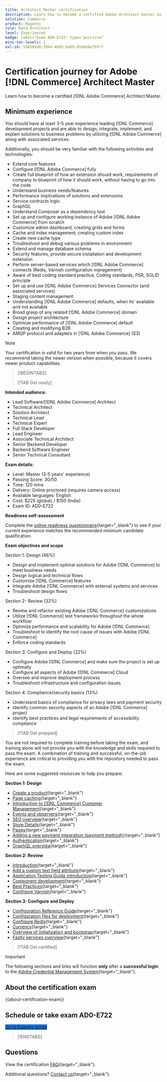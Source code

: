 ```yaml
---
title: Architect Master certification
description: Learn how to become a certified Adobe Architect master in Adobe [!DNL Commerce].
solution: Commerce
product: Magento
role: Data Architect
level: Experienced
badge: label="Exam AD0-E722" type="positive"
mini-toc-levels: 1
exl-id: 594503d8-2064-4b05-ba09-9569e6ef9fc7
---
```

# Certification journey for Adobe [!DNL Commerce] Architect Master

Learn how to become a certified [!DNL Adobe Commerce] Architect Master.

## Minimum experience

You should have at least 3-5 year experience leading [!DNL Commerce] development projects and are able to design, integrate, implement, and explain solutions to business problems by utilizing [!DNL Adobe Commerce] along with associated services.

Additionally, you should be very familiar with the following activities and technologies:

* Extend core features
* Configure [!DNL Adobe Commerce] fully
* Create full blueprint of how an extension should work, requirements of company to blueprint of how it should work, without having to go into the code
* Understand business needs/features
* Performance implications of solutions and extensions
* Service contracts logic
* GraphQL
* Understand Composer as a dependency tool
* Set up and configure working instance of Adobe [!DNL Adobe Commerce] from scratch
* Customize admin dashboard, creating grids and forms
* Cache and index management; creating custom index
* Create new cache type
* Troubleshoot and debug various problems in environment
* Extend and manage database schema
* Security features, provide secure installation and development extension
* Perform server-based services which [!DNL Adobe Commerce] connects (Redis, Varnish configuration management)
* Aware of best coding standard practice, Coding standards, PSR, SOLID principle
* Set up and use [!DNL Adobe Commerce] Services Connector (and associated services)
* Staging content management
* Understanding [!DNL Adobe Commerce] defaults, when its' available and not available
* Broad grasp of any related [!DNL Adobe Commerce] domain
* Design project architecture
* Optimize performance of [!DNL Adobe Commerce] default
* Creating and modifying B2B
* AMQP protocol and adapters in [!DNL Adobe Commerce] (S3)

>[!NOTE]
>
>Your certification is valid for two years from when you pass. We recommend taking the newer version when possible, because it covers newer product capabilities.

>[!BEGINTABS]

>[!TAB Get ready]

**Intended audience:**

* Lead Software/[!DNL Adobe Commerce] Architect
* Technical Architect
* Solution Architect
* Technical Lead
* Technical Expert
* Full Stack Developer
* Lead Engineer
* Associate Technical Architect
* Senior Backend Developer
* Backend Software Engineer
* Senior Technical Consultant

**Exam details:**

* Level: Master (3-5 years' experience)
* Passing Score: 30/50
* Time: 120 mins
* Delivery: Online proctored (requires camera access)
* Available languages: English
* Cost: $225 (global) / $150 (India)
* Exam ID: AD0-E722

**Readiness self-assessment**

Complete the [online readiness questionnaire](https://scorpion.caveon.com/launchpad/ad-q-e718-readiness-questionnaire-for-adobe-commerce-architect-master-exam){target="_blank"} to see if your current experience matches the recommended minimum candidate qualification.

**Exam objectives and scope**

Section 1: Design (46%)

* Design and implement optimal solutions for Adobe [!DNL Commerce] to meet business needs
* Design logical and technical flows
* Customize [!DNL Commerce] features
* Integrate Adobe [!DNL Commerce] with external systems and services
* Troubleshoot design flows

Section 2- Review (32%)

* Review and refactor existing Adobe [!DNL Commerce] customizations
* Utilize [!DNL Commerce] test frameworks throughout the whole workflow
* Optimize performance and scalability for Adobe [!DNL Commerce]
* Troubleshoot to identify the root cause of issues with Adobe [!DNL Commerce]
* Enforce coding standards

Section 3: Configure and Deploy (22%)

* Configure Adobe [!DNL Commerce] and make sure the project is set up optimally
* Configure all aspects of Adobe [!DNL Commerce] Cloud
* Oversee and improve deployment process
* Troubleshoot infrastructure and configuration issues

Section 4: Compliance/security basics (13%)

* Understand basics of compliance for privacy laws and payment security
* Identify common security aspects of an Adobe [!DNL Commerce] project
* Identify best practices and legal requirements of accessibility compliance

>[!TAB Get prepped]

You are not required to complete training before taking the exam, and training alone will not provide you with the knowledge and skills required to pass the exam. A combination of training and successful, on-the-job experience are critical to providing you with the repository needed to pass the exam.

Here are some suggested resources to help you prepare:

**Section 1: Design**

* [Create a product](https://docs.magento.com/user-guide/catalog/product-create.html){target="_blank"} 
* [Page caching](https://developer.adobe.com/commerce/php/development/cache/page/){target="_blank"} 
* [Introduction to [!DNL Commerce] Customer Management](https://docs.magento.com/user-guide/customers/customers-menu.html){target="_blank"} 
* [Events and observers](https://developer.adobe.com/commerce/php/development/components/events-and-observers/){target="_blank"} 
* [SEO overview](https://docs.magento.com/user-guide/marketing/seo-search.html){target="_blank"} 
* [Store Details](https://docs.magento.com/user-guide/configuration/configuration-basic.html){target="_blank"} 
* [Pages](https://docs.magento.com/user-guide/cms/content-elements.html){target="_blank"} 
* [Adding a new payment integration (payment method))](https://devdocs.magento.com/guides/v2.4/payments-integrations/base-integration/integration-intro.html){target="_blank"} 
* [Authentication](https://devdocs.magento.com/guides/v2.4/get-started/authentication/gs-authentication.html){target="_blank"} 
* [GraphQL overview](https://devdocs.magento.com/guides/v2.4/graphql/index.html){target="_blank"} 

**Section 2: Review**

* [Introduction](https://developer.adobe.com/commerce/php/module-reference/){target="_blank"} 
* [Add a custom text field attribute](https://devdocs.magento.com/guides/v2.4/howdoi/custom-attributes/introduction.html){target="_blank"}
* [Application Testing Guide introduction](https://devdocs.magento.com/guides/v2.4/test/testing.html){target="_blank"}
* [Component development](https://developer.adobe.com/commerce/php/development/components/){target="_blank"}
* [Best Practices](https://support.magento.com/hc/en-us/categories/360002582351-Best-Practices-){target="_blank"}
* [Configure Varnish](https://devdocs.magento.com/guides/v2.4/config-guide/varnish/config-varnish.html){target="_blank"}

**Section 3: Configure and Deploy**

* [Configuration Reference Guide](https://docs.magento.com/user-guide/configuration/general.html){target="_blank"}
* [Configuration files for deployment](https://devdocs.magento.com/guides/v2.4/config-guide/config/config-magento.html){target="_blank"}
* [Configure Redis](https://devdocs.magento.com/guides/v2.4/config-guide/redis/config-redis.html){target="_blank"}
* [Currency](https://docs.magento.com/user-guide/stores/currency.html){target="_blank"}
* [Overview of initialization and bootstrap](https://devdocs.magento.com/guides/v2.4/config-guide/bootstrap/magento-bootstrap.html){target="_blank"}
* [Fastly services overview](https://devdocs.magento.com/cloud/cdn/cloud-fastly.html){target="_blank"}

>[!TAB Get certified]

>[!IMPORTANT]
>
>The following sections and links will function **only** after a **successful login** to the [Adobe Credential Management System](https://www.certmetrics.com/adobe){target="_blank"}. 



## About the certification exam

{{about-certification-exam}}

## Schedule or take exam AD0-E722

<a href="https://www.certmetrics.com/adobe/candidate/examity_sso.aspx?eid=AD0-E722" target="_blank" class="spectrum-Button spectrum-Button--fill spectrum-Button--accent spectrum-Button--sizeM is-margin-bottom-big-big at-element-click-tracking" style="background-color:#1473E6">
                    
 <span class="spectrum-Button-label has-no-wrap">
   Go to Examity portal
</span>
</a>

>[!ENDTABS]

## Questions

View the certification [FAQ](https://experienceleague.adobe.com/docs/certification/certification/faq.html){target="_blank"}.

Additional questions? [Contact us](mailto:certif@adobe.com){target="_blank"}.
